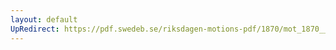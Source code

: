 ```yaml
---
layout: default
UpRedirect: https://pdf.swedeb.se/riksdagen-motions-pdf/1870/mot_1870__fk__00028/mot_1870__fk__00028_002.pdf
---
```

